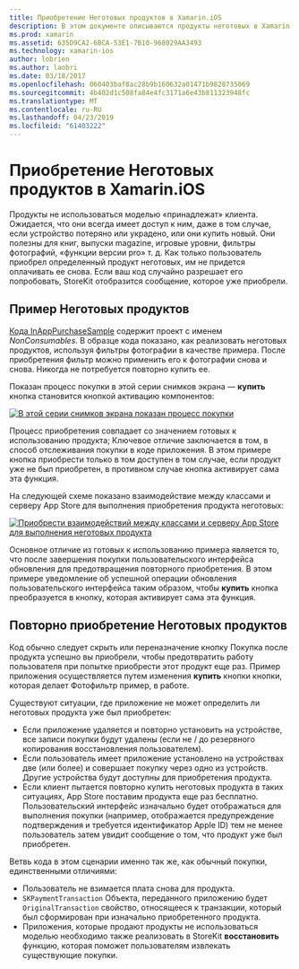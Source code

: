 ```yaml
---
title: Приобретение Неготовых продуктов в Xamarin.iOS
description: В этом документе описываются продукты неготовых в Xamarin.iOS, которые являются компонентами, приобретенных пользователем, которые остаются доступными неопределенно долгое время, независимо от устройства.
ms.prod: xamarin
ms.assetid: 635D9CA2-6BCA-53E1-7B10-968029AA3493
ms.technology: xamarin-ios
author: lobrien
ms.author: laobri
ms.date: 03/18/2017
ms.openlocfilehash: 060403baf8ac28b9b160632a01471b9828735069
ms.sourcegitcommit: 4b402d1c508fa84e4fc3171a6e43b811323948fc
ms.translationtype: MT
ms.contentlocale: ru-RU
ms.lasthandoff: 04/23/2019
ms.locfileid: "61403222"
---
```

# <a name="purchasing-non-consumable-products-in-xamarinios"></a>Приобретение Неготовых продуктов в Xamarin.iOS

Продукты не использоваться моделью «принадлежат» клиента. Ожидается, что они всегда имеет доступ к ним, даже в том случае, если устройство потеряно или украдено, или они купить новый. Они полезны для книг, выпуски magazine, игровые уровни, фильтры фотографий, «функции версии pro» т. д. Как только пользователь приобрел определенный продукт неготовых, им не придется оплачивать ее снова. Если ваш код случайно разрешает его попробовать, StoreKit отобразится сообщение, которое уже приобрели.

## <a name="non-consumable-products-sample"></a>Пример Неготовых продуктов

[Кода InAppPurchaseSample](https://developer.xamarin.com/samples/monotouch/StoreKit/) содержит проект с именем *NonConsumables*. В образце кода показано, как реализовать неготовых продуктов, используя фильтры фотографии в качестве примера. После приобретения фильтр можно применить его к фотографии снова и снова. Никогда не потребуется повторно купить ее.   
   
   
   
 Показан процесс покупки в этой серии снимков экрана — **купить** кнопка становится кнопкой активацию компонентов:   
   
   
   
 [![](purchasing-non-consumable-products-images/image34.png "В этой серии снимков экрана показан процесс покупки")](purchasing-non-consumable-products-images/image34.png#lightbox)   
   
   
   
 Процесс приобретения совпадает со значением готовых к использованию продукта; Ключевое отличие заключается в том, в способ отслеживания покупки в коде приложения. В этом примере кнопка приобрести только в том доступен в том случае, если продукт уже не был приобретен, в противном случае кнопка активирует сама эта функция.   
   
   
   

На следующей схеме показано взаимодействие между классами и серверу App Store для выполнения приобретения продукта неготовых:   
   
   
   
 [![](purchasing-non-consumable-products-images/image35.png "Приобрести взаимодействий между классами и серверу App Store для выполнения неготовых продукта")](purchasing-non-consumable-products-images/image35.png#lightbox)   
   
   
   
 Основное отличие из готовых к использованию примера является то, что после завершения покупки пользовательского интерфейса обновления для предотвращения повторного приобретения. В этом примере уведомление об успешной операции обновления пользовательского интерфейса таким образом, чтобы **купить** кнопка преобразуется в кнопку, которая активирует сама эта функция.

## <a name="re-purchasing-non-consumable-products"></a>Повторно приобретение Неготовых продуктов

Код обычно следует скрыть или переназначение кнопку Покупка после продукта успешно вы приобрели, чтобы предотвратить работу пользователя при попытке приобрести этот продукт еще раз. Пример приложения осуществляется путем изменения **купить** кнопки кнопки, которая делает Фотофильтр пример, в работе.   
   
   
   
 Существуют ситуации, где приложение не может определить ли неготовых продукта уже был приобретен:

-  Если приложение удаляется и повторно установить на устройстве, все записи покупки будут удалены (если не / до резервного копирования восстановления пользователем). 
-  Если пользователь имеет приложение установлено на устройствах две (или более) и совершает покупку через одно из устройств. Другие устройства будут доступны для приобретения продукта. 
-  Если клиент пытается повторно купить неготовых продукта в таких ситуациях, App Store поставим продукта еще раз бесплатно. Пользовательский интерфейс изначально будет отображаться для выполнения покупки (например, отображается предупреждение подтверждения и требуется идентификатор Apple ID) тем не менее пользователь затем увидит сообщение о том, что продукт уже был приобретен.  
   
   
   
 Ветвь кода в этом сценарии именно так же, как обычный покупки, единственными отличиями:

-  Пользователь не взимается плата снова для продукта.
-  `SKPaymentTransaction` Объекта, переданного приложению будет `OriginalTransaction` свойство, относящееся к транзакции, который был сформирован при изначально приобретенного продукта. 
-  Приложения, которые продают продукты не использоваться моделью необходимо также реализовать в StoreKit **восстановить** функцию, которая поможет пользователям извлекать существующие покупки. 
